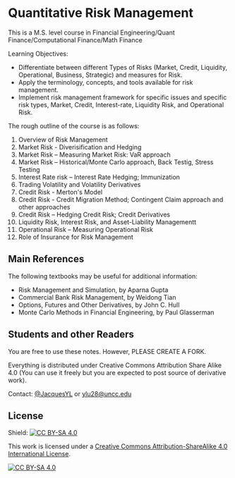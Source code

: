 # Quantitative Risk Management

This is a M.S. level course in Financial Engineering/Quant Finance/Computational Finance/Math Finance

Learning Objectives:

* Differentiate between different Types of Risks (Market, Credit, Liquidity, Operational, Business,
Strategic) and measures for Risk.
* Apply the terminology, concepts, and tools available for risk management.
* Implement risk management framework for specific issues and specific risk types, Market, Credit,
Interest-rate, Liquidity Risk, and Operational Risk.



The rough outline of the course is as follows:

1. Overview of Risk Management
2. Market Risk - Diverisification and Hedging 
3. Market Risk – Measuring Market Risk: VaR approach
4. Market Risk – Historical/Monte Carlo approach, Back Testig, Stress Testing
5. Interest Rate risk – Interest Rate Hedging; Immunization 
6. Trading Volatility and Volatility Derivatives
7. Credit Risk - Merton's Model
8. Credit Risk - Credit Migration Method; Contingent Claim approach and other approaches
9. Credit Risk – Hedging Credit Risk; Credit Derivatives 
10. Liquidity Risk, Interest Risk, and Asset-Liability Managementt 
11. Operational Risk – Measuring Operational Risk
12. Role of Insurance for Risk Management


## Main References 

The following textbooks may be useful for additional information:

* Risk Management and Simulation, by Aparna Gupta
* Commercial Bank Risk Management, by Weidong Tian
* Options, Futures and Other Derivatives, by John C. Hull
* Monte Carlo Methods in Financial Engineering, by Paul Glasserman

## Students and other Readers 

You are free to use these notes. However, PLEASE CREATE A FORK.

Everything is distributed under Creative Commons Attribution Share Alike 4.0 (You can use it freely but you are expected to post source of derivative work).

Contact: [@JacquesYL](https://jacquesyl.github.io/) or [ylu28@uncc.edu](mailto:ylu28@uncc.edu)


## License

Shield: [![CC BY-SA 4.0][cc-by-sa-shield]][cc-by-sa]

This work is licensed under a
[Creative Commons Attribution-ShareAlike 4.0 International License][cc-by-sa].

[![CC BY-SA 4.0][cc-by-sa-image]][cc-by-sa]

[cc-by-sa]: http://creativecommons.org/licenses/by-sa/4.0/
[cc-by-sa-image]: https://licensebuttons.net/l/by-sa/4.0/88x31.png
[cc-by-sa-shield]: https://img.shields.io/badge/License-CC%20BY--SA%204.0-lightgrey.svg
